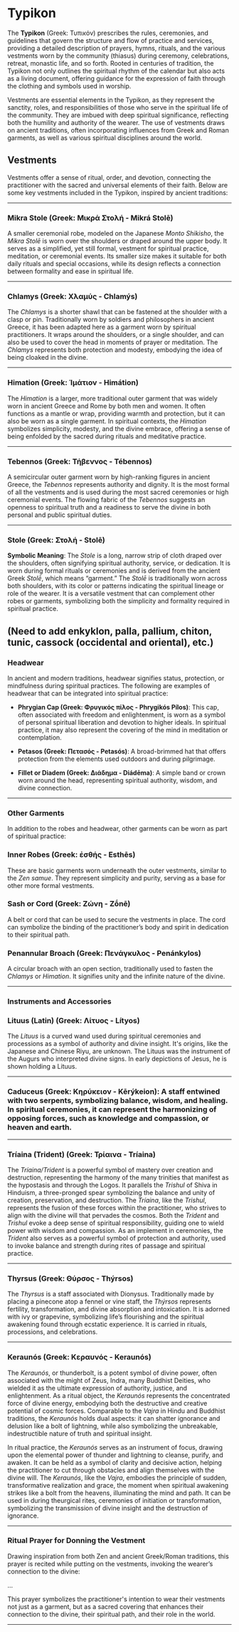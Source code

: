 # Typikon

The **Typikon** (Greek: Τυπικόν) prescribes the rules, ceremonies, and guidelines that govern the structure and flow of practice and services, providing a detailed description of prayers, hymns, rituals, and the various vestments worn by the community (thiasus) during ceremony, celebrations, retreat, monastic life, and so forth. Rooted in centuries of tradition, the Typikon not only outlines the spiritual rhythm of the calendar but also acts as a living document, offering guidance for the expression of faith through the clothing and symbols used in worship. 

Vestments are essential elements in the Typikon, as they represent the sanctity, roles, and responsibilities of those who serve in the spiritual life of the community. They are imbued with deep spiritual significance, reflecting both the humility and authority of the wearer. The use of vestments draws on ancient traditions, often incorporating influences from Greek and Roman garments, as well as various spiritual disciplines around the world.

## Vestments

Vestments offer a sense of ritual, order, and devotion, connecting the practitioner with the sacred and universal elements of their faith. Below are some key vestments included in the Typikon, inspired by ancient traditions:

---

### **Mikra Stole (Greek: Μικρά Στολή - Mikrá Stolē)**  
A smaller ceremonial robe, modeled on the Japanese *Monto Shikisho*, the *Mikra Stolē* is worn over the shoulders or draped around the upper body. It serves as a simplified, yet still formal, vestment for spiritual practice, meditation, or ceremonial events. Its smaller size makes it suitable for both daily rituals and special occasions, while its design reflects a connection between formality and ease in spiritual life.

---

### **Chlamys (Greek: Χλαμύς - Chlamýs)**  
The *Chlamys* is a shorter shawl that can be fastened at the shoulder with a clasp or pin. Traditionally worn by soldiers and philosophers in ancient Greece, it has been adapted here as a garment worn by spiritual practitioners. It wraps around the shoulders, or a single shoulder, and can also be used to cover the head in moments of prayer or meditation. The *Chlamys* represents both protection and modesty, embodying the idea of being cloaked in the divine.

---

### **Himation (Greek: Ἱμάτιον - Himátion)**  
The *Himation* is a larger, more traditional outer garment that was widely worn in ancient Greece and Rome by both men and women. It often functions as a mantle or wrap, providing warmth and protection, but it can also be worn as a single garment. In spiritual contexts, the *Himation* symbolizes simplicity, modesty, and the divine embrace, offering a sense of being enfolded by the sacred during rituals and meditative practice.

---

### **Tebennos (Greek: Τήβεννος - Tébennos)**  
A semicircular outer garment worn by high-ranking figures in ancient Greece, the *Tebennos* represents authority and dignity. It is the most formal of all the vestments and is used during the most sacred ceremonies or high ceremonial events. The flowing fabric of the *Tebennos* suggests an openness to spiritual truth and a readiness to serve the divine in both personal and public spiritual duties.

---

### **Stole (Greek: Στολή - Stolē)**  
**Symbolic Meaning**: The *Stole* is a long, narrow strip of cloth draped over the shoulders, often signifying spiritual authority, service, or dedication. It is worn during formal rituals or ceremonies and is derived from the ancient Greek *Stolē*, which means “garment.” The *Stolē* is traditionally worn across both shoulders, with its color or patterns indicating the spiritual lineage or role of the wearer. It is a versatile vestment that can complement other robes or garments, symbolizing both the simplicity and formality required in spiritual practice.

(Need to add enkyklon, palla, pallium, chiton, tunic, cassock (occidental and oriental), etc.)
---

### **Headwear**

In ancient and modern traditions, headwear signifies status, protection, or mindfulness during spiritual practices. The following are examples of headwear that can be integrated into spiritual practice:

- **Phrygian Cap (Greek: Φρυγικός πίλος - Phrygikós Pílos)**: This cap, often associated with freedom and enlightenment, is worn as a symbol of personal spiritual liberation and devotion to higher ideals. In spiritual practice, it may also represent the covering of the mind in meditation or contemplation.
  
- **Petasos (Greek: Πετασός - Petasós)**: A broad-brimmed hat that offers protection from the elements used outdoors and during pilgrimage.

- **Fillet or Diadem (Greek: Διάδημα - Diádēma)**: A simple band or crown worn around the head, representing spiritual authority, wisdom, and divine connection.

---

### **Other Garments**

In addition to the robes and headwear, other garments can be worn as part of spiritual practice:

###  **Inner Robes (Greek: ἐσθής - Esthēs)**
These are basic garments worn underneath the outer vestments, similar to the *Zen samue*. They represent simplicity and purity, serving as a base for other more formal vestments.
  
### **Sash or Cord (Greek: Ζώνη - Zṓnē)**
A belt or cord that can be used to secure the vestments in place. The cord can symbolize the binding of the practitioner’s body and spirit in dedication to their spiritual path.

### **Penannular Broach (Greek: Πενάγκυλος - Penánkylos)**
A circular broach with an open section, traditionally used to fasten the *Chlamys* or *Himation*. It signifies unity and the infinite nature of the divine.

---

### **Instruments and Accessories**

### **Lituus (Latin) (Greek: Λίτυος - Lítyos)**  
The *Lituus* is a curved wand used during spiritual ceremonies and processions as a symbol of authority and divine insight. It's origins, like the Japanese and Chinese Riyu, are unknown. The Lituus was the instrument of the Augurs who interpreted divine signs. In early depictions of Jesus, he is shown holding a Lituus.

---

### **Caduceus (Greek: Κηρύκειον - Kērýkeion)**: A staff entwined with two serpents, symbolizing balance, wisdom, and healing. In spiritual ceremonies, it can represent the harmonizing of opposing forces, such as knowledge and compassion, or heaven and earth.

---

### **Tríaina (Trident) (Greek: Τρίαινα - Tríaina)**  
The *Tríaina/Trident* is a powerful symbol of mastery over creation and destruction, representing the harmony of the many trinities that manifest as the hypostasis and through the Logos. It parallels the *Trishul* of Shiva in Hinduism, a three-pronged spear symbolizing the balance and unity of creation, preservation, and destruction. The *Tríaina*, like the *Trishul*, represents the fusion of these forces within the practitioner, who strives to align with the divine will that pervades the cosmos. Both the *Trident* and *Trishul* evoke a deep sense of spiritual responsibility, guiding one to wield power with wisdom and compassion. As an implement in ceremonies, the *Trident* also serves as a powerful symbol of protection and authority, used to invoke balance and strength during rites of passage and spiritual practice.

---

### **Thyrsus (Greek: Θύρσος - Thýrsos)**  
The *Thyrsus* is a staff associated with Dionysus. Traditionally made by placing a pinecone atop a fennel or vine staff, the *Thýrsos* represents fertility, transformation, and divine absorption and intoxication. It is adorned with ivy or grapevine, symbolizing life’s flourishing and the spiritual awakening found through ecstatic experience. It is carried in rituals, processions, and celebrations.

---

### **Keraunós (Greek: Κεραυνός - Keraunós)**  
The *Keraunós*, or thunderbolt, is a potent symbol of divine power, often associated with the might of Zeus, Indra, many Buddhist Deities, who wielded it as the ultimate expression of authority, justice, and enlightenment. As a ritual object, the *Keraunós* represents the concentrated force of divine energy, embodying both the destructive and creative potential of cosmic forces. Comparable to the *Vajra* in Hindu and Buddhist traditions, the *Keraunós* holds dual aspects: it can shatter ignorance and delusion like a bolt of lightning, while also symbolizing the unbreakable, indestructible nature of truth and spiritual insight.

In ritual practice, the *Keraunós* serves as an instrument of focus, drawing upon the elemental power of thunder and lightning to cleanse, purify, and awaken. It can be held as a symbol of clarity and decisive action, helping the practitioner to cut through obstacles and align themselves with the divine will. The *Keraunós*, like the *Vajra*, embodies the principle of sudden, transformative realization and grace, the moment when spiritual awakening strikes like a bolt from the heavens, illuminating the mind and path. It can be used in during theurgical rites, ceremonies of initiation or transformation, symbolizing the transmission of divine insight and the destruction of ignorance.

---

### **Ritual Prayer for Donning the Vestment**

Drawing inspiration from both Zen and ancient Greek/Roman traditions, this prayer is recited while putting on the vestments, invoking the wearer’s connection to the divine:

...

This prayer symbolizes the practitioner's intention to wear their vestments not just as a garment, but as a sacred covering that enhances their connection to the divine, their spiritual path, and their role in the world.

---
